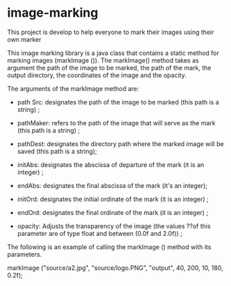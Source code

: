 # image-marking
This project is develop to help everyone to mark their images using their own marker

This image marking library is a java class that contains a static method for marking images (markImage ()). 
The markImage() method takes as argument the path of the image to be marked, the path of the mark, 
the output directory, the coordinates of the image and the opacity.

The arguments of the markImage method are:

- path Src: designates the path of the image to be marked (this path is a string) ;

- pathMaker: refers to the path of the image that will serve as the mark (this path is a string) ;

- pathDest: designates the directory path where the marked image will be saved (this path is a string);

- initAbs: designates the abscissa of departure of the mark (it is an integer) ;

- endAbs: designates the final abscissa of the mark (it's an integer);

- initOrd: designates the initial ordinate of the mark (it is an integer) ;

- endOrd: designates the final ordinate of the mark (it is an integer) ;

- opacity: Adjusts the transparency of the image (the values ??of this parameter are of type float and between (0.0f and 2.0f)) ;



The following is an example of calling the markImage () method with its parameters.

markImage ("source/a2.jpg", "source/logo.PNG", "output", 40, 200, 10,
180, 0.2f);